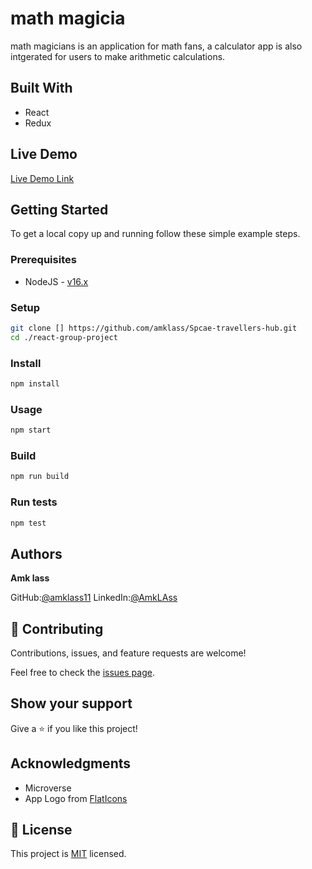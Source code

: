# math magicia
math magicians is an application for math fans, a calculator app is also intgerated for users to make arithmetic calculations.

## Built With

- React
- Redux

## Live Demo

[Live Demo Link](https://competent-pasteur-0ea516.netlify.app/)

## Getting Started

To get a local copy up and running follow these simple example steps.

### Prerequisites

- NodeJS - [v16.x](https://nodejs.org/en/)

### Setup

```bash
git clone [] https://github.com/amklass/Spcae-travellers-hub.git
cd ./react-group-project
```

### Install

```bash
npm install
```

### Usage

```bash
npm start
```

### Build

```bash
npm run build
```

### Run tests

```bash
npm test
```

## Authors

**Amk lass**

GitHub:[@amklass11](https://github.com/amklass11)
LinkedIn:[@AmkLAss](https://www.linkedin.com/in/amk-lass-521565196/)

## 🤝 Contributing

Contributions, issues, and feature requests are welcome!

Feel free to check the [issues page](../../issues/).

## Show your support

Give a ⭐️ if you like this project!

## Acknowledgments

- Microverse
- App Logo from [FlatIcons](https://www.flaticon.com/free-icon/planet_3212567?term=space&page=1&position=19&page=1&position=19&related_id=3212567&origin=style)

## 📝 License

This project is [MIT](./MIT.md) licensed.

